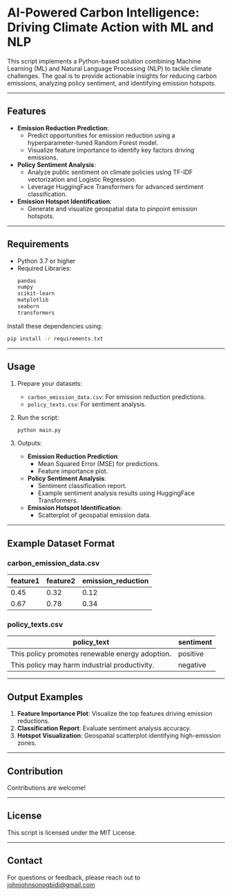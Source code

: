 
# AI-Powered Carbon Intelligence: Driving Climate Action with ML and NLP

This script implements a Python-based solution combining Machine Learning (ML) and Natural Language Processing (NLP) to tackle climate challenges. The goal is to provide actionable insights for reducing carbon emissions, analyzing policy sentiment, and identifying emission hotspots.

---

## Features
- **Emission Reduction Prediction**:
  - Predict opportunities for emission reduction using a hyperparameter-tuned Random Forest model.
  - Visualize feature importance to identify key factors driving emissions.
- **Policy Sentiment Analysis**:
  - Analyze public sentiment on climate policies using TF-IDF vectorization and Logistic Regression.
  - Leverage HuggingFace Transformers for advanced sentiment classification.
- **Emission Hotspot Identification**:
  - Generate and visualize geospatial data to pinpoint emission hotspots.

---

## Requirements
- Python 3.7 or higher
- Required Libraries:
  ```bash
  pandas
  numpy
  scikit-learn
  matplotlib
  seaborn
  transformers
  ```

Install these dependencies using:
```bash
pip install -r requirements.txt
```

---

## Usage
1. Prepare your datasets:
   - `carbon_emission_data.csv`: For emission reduction predictions.
   - `policy_texts.csv`: For sentiment analysis.

2. Run the script:
   ```bash
   python main.py
   ```

3. Outputs:
   - **Emission Reduction Prediction**:
     - Mean Squared Error (MSE) for predictions.
     - Feature importance plot.
   - **Policy Sentiment Analysis**:
     - Sentiment classification report.
     - Example sentiment analysis results using HuggingFace Transformers.
   - **Emission Hotspot Identification**:
     - Scatterplot of geospatial emission data.

---

## Example Dataset Format
### carbon_emission_data.csv
| feature1 | feature2 | emission_reduction |
|----------|----------|--------------------|
| 0.45     | 0.32     | 0.12              |
| 0.67     | 0.78     | 0.34              |

### policy_texts.csv
| policy_text                                       | sentiment |
|--------------------------------------------------|-----------|
| This policy promotes renewable energy adoption.  | positive  |
| This policy may harm industrial productivity.    | negative  |

---

## Output Examples
1. **Feature Importance Plot**:
   Visualize the top features driving emission reductions.
2. **Classification Report**:
   Evaluate sentiment analysis accuracy.
3. **Hotspot Visualization**:
   Geospatial scatterplot identifying high-emission zones.

---

## Contribution
Contributions are welcome!

---

## License
This script is licensed under the MIT License.

---

## Contact
For questions or feedback, please reach out to johnjohnsonogbidi@gmail.com

